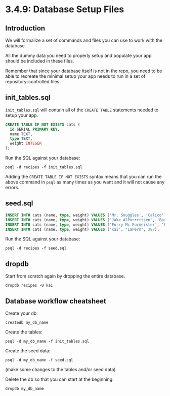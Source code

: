 # 3.4.9: Database Setup Files

## Introduction

We will formalize a set of commands and files you can use to work with the database.

All the dummy data you need to properly setup and populate your app should be included in these files.

Remember that since your database itself is not in the repo, you need to be able to recreate the minimal setup your app needs to run in a set of repository-controlled files.

## init\_tables.sql

`init_tables.sql` will contain all of the `CREATE TABLE` statements needed to setup your app.

```sql
CREATE TABLE IF NOT EXISTS cats (
  id SERIAL PRIMARY KEY,
  name TEXT,
  type TEXT,
  weight INTEGER
);
```

Run the SQL against your database:

```
psql -d recipes -f init_tables.sql
```

Adding the `CREATE TABLE IF NOT EXISTS` syntax means that you can run the above command in `psql` as many times as you want and it will not cause any errors.

## seed.sql

```sql
INSERT INTO cats (name, type, weight) VALUES ('Mr. Snuggles', 'Calico', 327);
INSERT INTO cats (name, type, weight) VALUES ('Jake AlPurrrrtsen', 'Bambino', 424);
INSERT INTO cats (name, type, weight) VALUES ('Furry Mc Furmeister', 'Persian', 512);
INSERT INTO cats (name, type, weight) VALUES ('Kai', 'LaPerm', 387);
```

Run the SQL against your database:

```
psql -d recipes -f seed.sql
```

## dropdb

Start from scratch again by dropping the entire database.

```
dropdb recipes -U kai
```

## Database workflow cheatsheet

Create your db:

```
createdb my_db_name
```

Create the tables:

```
psql -d my_db_name -f init_tables.sql
```

Create the seed data:

```
psql -d my_db_name -f seed.sql
```

(make some changes to the tables and/or seed data)

Delete the db so that you can start at the beginning:

```
dropdb my_db_name
```
